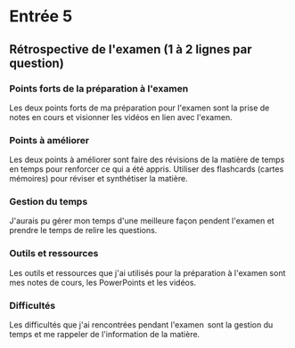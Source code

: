 # Entrée 5
## Rétrospective de l'examen (1 à 2 lignes par question)

### Points forts de la préparation à l'examen
Les deux points forts de ma préparation pour l'examen sont la prise de notes en cours et visionner les vidéos en lien avec l'examen.
### Points à améliorer
Les deux points à améliorer sont faire des révisions de la matière de temps en temps pour renforcer ce qui a été appris. Utiliser des flashcards (cartes mémoires) pour réviser et synthétiser la matière.
### Gestion du temps
J'aurais pu gérer mon temps d'une meilleure façon pendent l'examen et prendre le temps de relire les questions.
### Outils et ressources
Les outils et ressources que j'ai utilisés pour la préparation à l'examen sont mes notes de cours, les PowerPoints et les vidéos.
### Difficultés
Les difficultés que j'ai rencontrées pendant l'examen  sont la gestion du temps et me rappeler de l'information de la matière.

